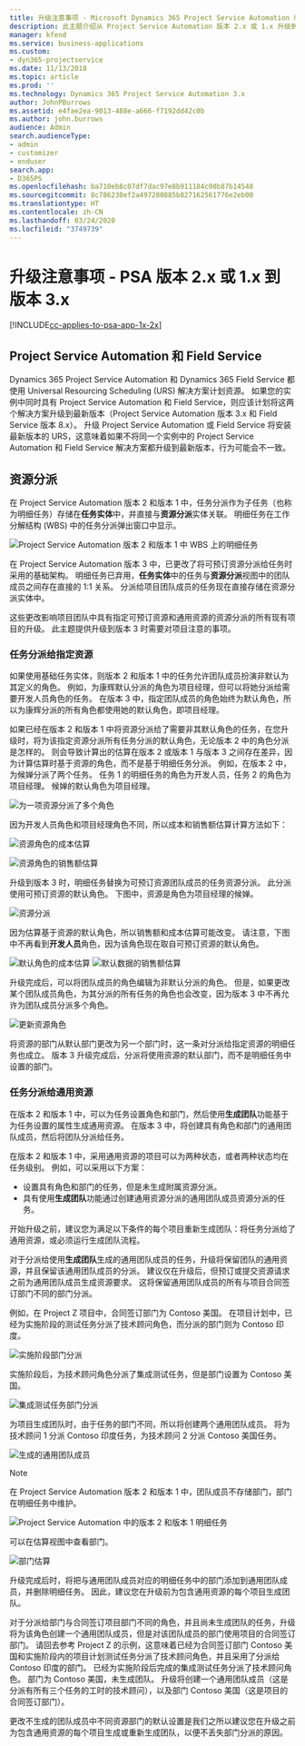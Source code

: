 ```yaml
---
title: 升级注意事项 - Microsoft Dynamics 365 Project Service Automation 版本 2.x 或 1.x 到版本 3
description: 此主题介绍从 Project Service Automation 版本 2.x 或 1.x 升级到版本 3 时必须考虑的注意事项。
manager: kfend
ms.service: business-applications
ms.custom:
- dyn365-projectservice
ms.date: 11/13/2018
ms.topic: article
ms.prod: ''
ms.technology: Dynamics 365 Project Service Automation 3.x
author: JohnPBurrows
ms.assetid: e4fae2ea-9013-488e-a666-f7192dd42c0b
ms.author: john.burrows
audience: Admin
search.audienceType:
- admin
- customizer
- enduser
search.app:
- D365PS
ms.openlocfilehash: ba710eb8c07df7dac97e8b911184c00b87b14548
ms.sourcegitcommit: 8c786230ef2a497280885b827162561776e2eb00
ms.translationtype: HT
ms.contentlocale: zh-CN
ms.lasthandoff: 03/24/2020
ms.locfileid: "3749739"
---
```

# <a name="upgrade-considerations---psa-version-2x-or-1x-to-version-3"></a>升级注意事项 - PSA 版本 2.x 或 1.x 到版本 3.x
[!INCLUDE[cc-applies-to-psa-app-1x-2x](../includes/cc-applies-to-psa-app-1x-2x.md)]

## <a name="project-service-automation-and-field-service"></a>Project Service Automation 和 Field Service
Dynamics 365 Project Service Automation 和 Dynamics 365 Field Service 都使用 Universal Resourcing Scheduling (URS) 解决方案计划资源。 如果您的实例中同时具有 Project Service Automation 和 Field Service，则应该计划将这两个解决方案升级到最新版本（Project Service Automation 版本 3.x 和 Field Service 版本 8.x）。 升级 Project Service Automation 或 Field Service 将安装最新版本的 URS，这意味着如果不将同一个实例中的 Project Service Automation 和 Field Service 解决方案都升级到最新版本，行为可能会不一致。

## <a name="resource-assignments"></a>资源分派
在 Project Service Automation 版本 2 和版本 1 中，任务分派作为子任务（也称为明细任务）存储在**任务实体**中，并直接与**资源分派**实体关联。 明细任务在工作分解结构 (WBS) 中的任务分派弹出窗口中显示。

![Project Service Automation 版本 2 和版本 1 中 WBS 上的明细任务](media/upgrade-line-task-01.png)

在 Project Service Automation 版本 3 中，已更改了将可预订资源分派给任务时采用的基础架构。 明细任务已弃用，**任务实体**中的任务与**资源分派**视图中的团队成员之间存在直接的 1:1 关系。 分派给项目团队成员的任务现在直接存储在资源分派实体中。  

这些更改影响项目团队中具有指定可预订资源和通用资源的资源分派的所有现有项目的升级。 此主题提供升级到版本 3 时需要对项目注意的事项。 

### <a name="tasks-assigned-to-named-resources"></a>任务分派给指定资源
如果使用基础任务实体，则版本 2 和版本 1 中的任务允许团队成员扮演非默认为其定义的角色。 例如，为康辉默认分派的角色为项目经理，但可以将她分派给需要开发人员角色的任务。 在版本 3 中，指定团队成员的角色始终为默认角色，所以为康辉分派的所有角色都使用她的默认角色，即项目经理。

如果已经在版本 2 和版本 1 中将资源分派给了需要非其默认角色的任务，在您升级时，将为该指定资源分派所有任务分派的默认角色，无论版本 2 中的角色分派是怎样的。 则会导致计算出的估算在版本 2 或版本 1 与版本 3 之间存在差异，因为计算估算时基于资源的角色，而不是基于明细任务分派。 例如，在版本 2 中，为候婵分派了两个任务。 任务 1 的明细任务的角色为开发人员，任务 2 的角色为项目经理。 候婵的默认角色为项目经理。

![为一项资源分派了多个角色](media/upgrade-multiple-roles-02.png)

因为开发人员角色和项目经理角色不同，所以成本和销售额估算计算方法如下：

![资源角色的成本估算](media/upggrade-cost-estimates-03.png)

![资源角色的销售额估算](media/upgrade-sales-estimates-04.png)

升级到版本 3 时，明细任务替换为可预订资源团队成员的任务资源分派。 此分派使用可预订资源的默认角色。 下图中，资源是角色为项目经理的候婵。

![资源分派](media/resource-assignment-v2-05.png)

因为估算基于资源的默认角色，所以销售额和成本估算可能改变。 请注意，下图中不再看到**开发人员**角色，因为该角色现在取自可预订资源的默认角色。

![默认角色的成本估算](media/resource-assignment-cost-estimate-06.png)
![默认数据的销售额估算](media/resource-assignment-sales-estimate-07.png)

升级完成后，可以将团队成员的角色编辑为非默认分派的角色。 但是，如果更改某个团队成员角色，为其分派的所有任务的角色也会改变，因为版本 3 中不再允许为团队成员分派多个角色。

![更新资源角色](media/resource-role-assignment-08.png)

将资源的部门从默认部门更改为另一个部门时，这一条对分派给指定资源的明细任务也成立。 版本 3 升级完成后，分派将使用资源的默认部门，而不是明细任务中设置的部门。

### <a name="tasks-assigned-to-generic-resources"></a>任务分派给通用资源
在版本 2 和版本 1 中，可以为任务设置角色和部门，然后使用**生成团队**功能基于为任务设置的属性生成通用资源。 在版本 3 中，将创建具有角色和部门的通用团队成员，然后将团队分派给任务。

在版本 2 和版本 1 中，采用通用资源的项目可以为两种状态，或者两种状态均在任务级别。 例如，可以采用以下方案：

- 设置具有角色和部门的任务，但是未生成附属资源分派。
- 具有使用**生成团队**功能通过创建通用资源分派的通用团队成员资源分派的任务。

开始升级之前，建议您为满足以下条件的每个项目重新生成团队：将任务分派给了通用资源，或必须运行生成团队流程。

对于分派给使用**生成团队**生成的通用团队成员的任务，升级将保留团队的通用资源，并且保留该通用团队成员的分派。 建议仅在升级后，但预订或提交资源请求之前为通用团队成员生成资源要求。 这将保留通用团队成员的所有与项目合同签订部门不同的部门分派。

例如，在 Project Z 项目中，合同签订部门为 Contoso 美国。 在项目计划中，已经为实施阶段的测试任务分派了技术顾问角色，而分派的部门则为 Contoso 印度。

![实施阶段部门分派](media/org-unit-assignment-09.png)

实施阶段后，为技术顾问角色分派了集成测试任务，但是部门设置为 Contoso 美国。  

![集成测试任务部门分派](media/org-unit-generate-team-10.png)

为项目生成团队时，由于任务的部门不同，所以将创建两个通用团队成员。 将为技术顾问 1 分派 Contoso 印度任务，为技术顾问 2 分派 Contoso 美国任务。  

![生成的通用团队成员](media/org-unit-assignments-multiple-resources-11.png)

> [!NOTE]
> 在 Project Service Automation 版本 2 和版本 1 中，团队成员不存储部门，部门在明细任务中维护。

![Project Service Automation 中的版本 2 和版本 1 明细任务](media/line-tasks-12.png)

可以在估算视图中查看部门。 

![部门估算](media/org-unit-estimates-view-13.png)
 
升级完成后时，将把与通用团队成员对应的明细任务中的部门添加到通用团队成员，并删除明细任务。 因此，建议您在升级前为包含通用资源的每个项目生成团队。

对于分派给部门与合同签订项目部门不同的角色，并且尚未生成团队的任务，升级将为该角色创建一个通用团队成员，但是对该团队成员的部门使用项目的合同签订部门。 请回去参考 Project Z 的示例，这意味着已经为合同签订部门 Contoso 美国和实施阶段内的项目计划测试任务分派了技术顾问角色，并且采用了分派给 Contoso 印度的部门。 已经为实施阶段后完成的集成测试任务分派了技术顾问角色。 部门为 Contoso 美国，未生成团队。 升级将创建一个通用团队成员（这是分派有所有三个任务的工时的技术顾问），以及部门 Contoso 美国（这是项目的合同签订部门）。   
 
更改不生成的团队成员中不同资源部门的默认设置是我们之所以建议您在升级之前为包含通用资源的每个项目生成或重新生成团队，以便不丢失部门分派的原因。

